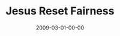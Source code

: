 ---
layout: message
category: message
series: "Reset"
title: "Jesus Reset Fairness"
date: 2009-03-01-00-00
message_id: 550
audio: "http://s3.amazonaws.com/crossroads-media/messages/audio/Reset2.mp3"
audio-duration: "37:30"
description: "Jesus reset our understanding of fairness. Watch as Brian Tome explains why that's a good thing."
video: "http://s3.amazonaws.com/crossroads-media/messages/video/Reset2.mp4"
video-duration: "37:30"
yt-embed-url: "//www.youtube.com/embed/0Kzzoz9ay9k"
video-image: "http://s3.amazonaws.com/crossroads-media/images/Reset2-still.jpg"
program: "http://s3.amazonaws.com/crossroads-media/documents/020328_01Program.pdf"
tag: 
 - fairness
 - jesus
 - reset
 - prodigal-son
 - brother
 - siblings
 - family
 - tome
 - grace
explicit: false
---